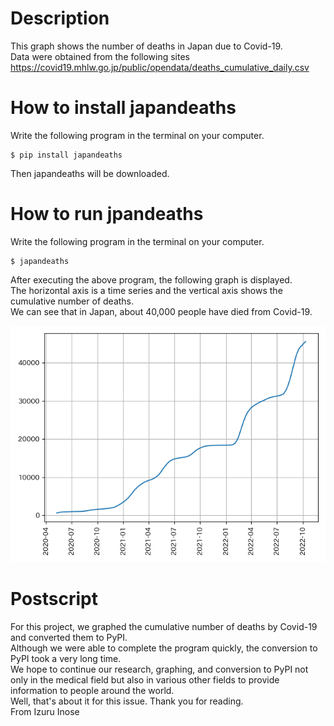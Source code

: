 # Description
This graph shows the number of deaths in Japan due to Covid-19.<br>
Data were obtained from the following sites<br>
https://covid19.mhlw.go.jp/public/opendata/deaths_cumulative_daily.csv<br>

# How to install japandeaths
Write the following program in the terminal on your computer.<br>
```
$ pip install japandeaths
```
Then japandeaths will be downloaded.<br>

# How to run jpandeaths
Write the following program in the terminal on your computer.<br>
```
$ japandeaths
```
After executing the above program, the following graph is displayed.<br>
The horizontal axis is a time series and the vertical axis shows the cumulative number of deaths.<br>
We can see that in Japan, about 40,000 people have died from Covid-19.<br>

<img src="https://github.com/i-inose/japandeaths/blob/main/result.png?raw=true">


# Postscript
For this project, we graphed the cumulative number of deaths by Covid-19 and converted them to PyPI.<br>
Although we were able to complete the program quickly, the conversion to PyPI took a very long time.<br>
We hope to continue our research, graphing, and conversion to PyPI not only in the medical field but also in various other fields to provide information to people around the world.<br>
Well, that's about it for this issue. Thank you for reading.<br>
From Izuru Inose
